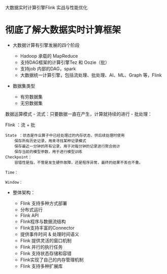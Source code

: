 大数据实时计算引擎Flink 实战与性能优化

# 彻底了解大数据实时计算框架

- 大数据计算有引擎发展的四个阶段
    - Hadoop 承载的 MapReduce
    - 支持DAG框架的计算引擎Tez 和 Oozie（批）
    - 支持job 内部的DAG，spark
    - 大数据统一计算引擎，包括流处理、批处理、AI、ML、Graph 等，Flink
    

- 数据集类型
    - 有穷数据集
    - 无穷数据集
    

数据运算模式
    - 流式：只要数据一直在产生，计算就持续的进行
    - 批处理：
    
Flink ：流 + 批

    State ：状态是作业算子中已经处理过的内存状态，供后续处理时使用
        保存所有历史记录，用来寻找某种记录模式
        保存最近一分钟的所有记录，用于对每分钟的记录进行聚合统计
        保存当前的模型参数，用于进行模型训练
    Checkpoint：
        容错性是指，不管是发生硬件故障，还是程序异常，最终的结果不丢也不重。
    
    Time：
    
    Window：
    
    
- 整体架构：


    - Flink 支持多种方式部署
    - 分布式运行
    - Flink API
    - Flink程序与数据流结构
    - Flink支持丰富的Connector
    - 提供事件时间 & 处理时间语义
    - Flink 提供灵活的窗口机制
    - Flink 并行的执行任务
    - Flink 支持状态存储和容错
    - Flink实现了自己的内存管理机制
    - Flink 支持多种扩展库 

    
    
    
    
    
    
    
    
    
    
    
    
    
    
    
    
    
    
    
    
    
    
    